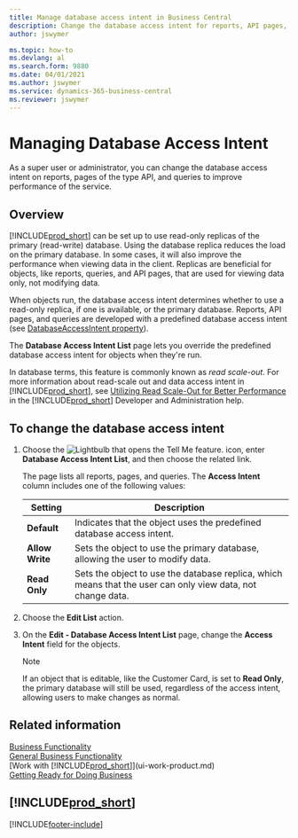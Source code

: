 ```yaml
---
title: Manage database access intent in Business Central
description: Change the database access intent for reports, API pages, and queries.
author: jswymer

ms.topic: how-to
ms.devlang: al
ms.search.form: 9880
ms.date: 04/01/2021
ms.author: jswymer
ms.service: dynamics-365-business-central
ms.reviewer: jswymer
---
```

# Managing Database Access Intent

As a super user or administrator, you can change the database access intent on reports, pages of the type API, and queries to improve performance of the service.

## Overview

[!INCLUDE[prod_short](includes/prod_short.md)] can be set up to use read-only replicas of the primary (read-write) database. Using the database replica reduces the load on the primary database. In some cases, it will also improve the performance when viewing data in the client. Replicas are beneficial for objects, like reports, queries, and API pages, that are used for viewing data only, not modifying data.

When objects run, the database access intent determines whether to use a read-only replica, if one is available, or the primary database. Reports, API pages, and queries are developed with a predefined database access intent (see [DatabaseAccessIntent property](/dynamics365/business-central/dev-itpro/developer/properties/devenv-dataaccessintent-property)).

The **Database Access Intent List** page lets you override the predefined database access intent for objects when they're run.

In database terms, this feature is commonly known as *read scale-out*. For more information about read-scale out and data access intent in [!INCLUDE[prod_short](includes/prod_short.md)], see [Utilizing Read Scale-Out for Better Performance](/dynamics365/business-central/dev-itpro/administration/database-read-scale-out-overview) in the [!INCLUDE[prod_short](includes/prod_short.md)] Developer and Administration help.

## To change the database access intent

1. Choose the ![Lightbulb that opens the Tell Me feature.](media/ui-search/search_small.png "Tell me what you want to do") icon, enter **Database Access Intent List**, and then choose the related link.

    The page lists all reports, pages, and queries. The **Access Intent** column includes one of the following values:

    |**Setting**|**Description**|  
    |------------|-------------|  
    |**Default**|Indicates that the object uses the predefined database access intent.|
    |**Allow Write**|Sets the object to use the primary database, allowing the user to modify data.|
    |**Read Only**|Sets the object to use the database replica, which means that the user can only view data, not change data.|

2. Choose the **Edit List** action.

3. On the **Edit - Database Access Intent List** page, change the **Access Intent** field for the objects.

    > [!NOTE]
    > If an object that is editable, like the Customer Card, is set to **Read Only**, the primary database will still be used, regardless of the access intent, allowing users to make changes as normal.

## Related information
[Business Functionality](across-business-functionality.md)  
[General Business Functionality](ui-across-business-areas.md)  
[Work with [!INCLUDE[prod_short](includes/prod_short.md)]](ui-work-product.md)  
[Getting Ready for Doing Business](ui-get-ready-business.md)    

## [!INCLUDE[prod_short](includes/free_trial_md.md)]  


[!INCLUDE[footer-include](includes/footer-banner.md)]
